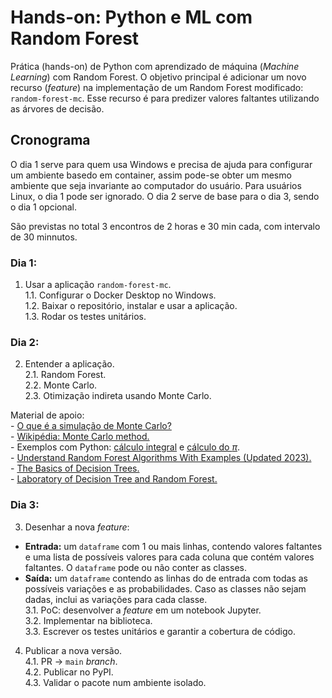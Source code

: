 # Hands-on: Python e ML com Random Forest

Prática (hands-on) de Python com aprendizado de máquina (*Machine Learning*) com Random Forest. O objetivo principal é adicionar um novo recurso (*feature*) na implementação de um Random Forest modificado: `random-forest-mc`. Esse recurso é para predizer valores faltantes utilizando as árvores de decisão.

## Cronograma

O dia 1 serve para quem usa Windows e precisa de ajuda para configurar um ambiente basedo em container, assim pode-se obter um mesmo ambiente que seja invariante ao computador do usuário. Para usuários Linux, o dia 1 pode ser ignorado. O dia 2 serve de base para o dia 3, sendo o dia 1 opcional.

São previstas no total 3 encontros de 2 horas e 30 min cada, com intervalo de 30 minnutos.

### Dia 1:

1. Usar a aplicação `random-forest-mc`.  
1.1. Configurar o Docker Desktop no Windows.  
1.2. Baixar o repositório, instalar e usar a aplicação.  
1.3. Rodar os testes unitários.  

### Dia 2:

2. Entender a aplicação.  
2.1. Random Forest.  
2.2. Monte Carlo.  
2.3. Otimização indireta usando Monte Carlo.  

Material de apoio:   
    - [O que é a simulação de Monte Carlo?](https://aws.amazon.com/pt/what-is/monte-carlo-simulation/)  
    - [Wikipédia: Monte Carlo method.](https://en.wikipedia.org/wiki/Monte_Carlo_method)  
    - Exemplos com Python: [cálculo integral](https://github.com/ysraell/examples/tree/master/Monte_Carlo) e [cálculo do $\pi$](https://github.com/ysraell/examples/blob/master/Classical_Problems_CS_wPython/1.4.ipynb).  
    - [Understand Random Forest Algorithms With Examples (Updated 2023).](https://www.analyticsvidhya.com/blog/2021/06/understanding-random-forest/)  
    - [The Basics of Decision Trees.](https://medium.datadriveninvestor.com/the-basics-of-decision-trees-e5837cc2aba7)  
    - [Laboratory of Decision Tree and Random Forest.](https://github.com/ysraell/random-forest-lab)  

### Dia 3:

3. Desenhar a nova *feature*: 
- **Entrada:** um `dataframe` com 1 ou mais linhas, contendo valores faltantes e uma lista de possíveis valores para cada coluna que contém valores faltantes. O `dataframe` pode ou não conter as classes.
- **Saída:** um `dataframe` contendo as linhas do de entrada com todas as possíveis variações e as probabilidades. Caso as classes não sejam dadas, inclui as variações para cada classe.  
3.1. PoC: desenvolver a *feature* em um notebook Jupyter.  
3.2. Implementar na biblioteca.  
3.3. Escrever os testes unitários e garantir a cobertura de código.  
4. Publicar a nova versão.  
4.1. PR -> `main` *branch*.  
4.2. Publicar no PyPI.  
4.3. Validar o pacote num ambiente isolado.  

